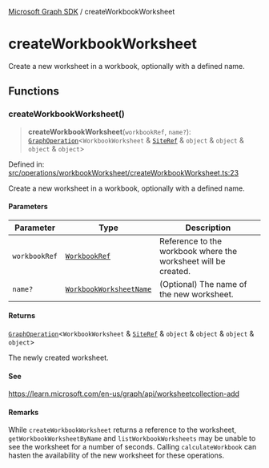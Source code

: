 [Microsoft Graph SDK](README.md) / createWorkbookWorksheet

# createWorkbookWorksheet

Create a new worksheet in a workbook, optionally with a defined name.

## Functions

### createWorkbookWorksheet()

> **createWorkbookWorksheet**(`workbookRef`, `name?`): [`GraphOperation`](GraphOperation.md#graphoperation)\<`WorkbookWorksheet` & [`SiteRef`](Site-1.md#siteref) & `object` & `object` & `object` & `object`\>

Defined in: [src/operations/workbookWorksheet/createWorkbookWorksheet.ts:23](https://github.com/Future-Secure-AI/microsoft-graph/blob/main/src/operations/workbookWorksheet/createWorkbookWorksheet.ts#L23)

Create a new worksheet in a workbook, optionally with a defined name.

#### Parameters

| Parameter | Type | Description |
| ------ | ------ | ------ |
| `workbookRef` | [`WorkbookRef`](Workbook.md#workbookref) | Reference to the workbook where the worksheet will be created. |
| `name?` | [`WorkbookWorksheetName`](WorkbookWorksheet-1.md#workbookworksheetname) | (Optional) The name of the new worksheet. |

#### Returns

[`GraphOperation`](GraphOperation.md#graphoperation)\<`WorkbookWorksheet` & [`SiteRef`](Site-1.md#siteref) & `object` & `object` & `object` & `object`\>

The newly created worksheet.

#### See

https://learn.microsoft.com/en-us/graph/api/worksheetcollection-add

#### Remarks

While `createWorkbookWorksheet` returns a reference to the worksheet, `getWorkbookWorksheetByName` and `listWorkbookWorksheets` may be unable to see the worksheet for a number of seconds. Calling `calculateWorkbook` can hasten the availability of the new worksheet for these operations.

